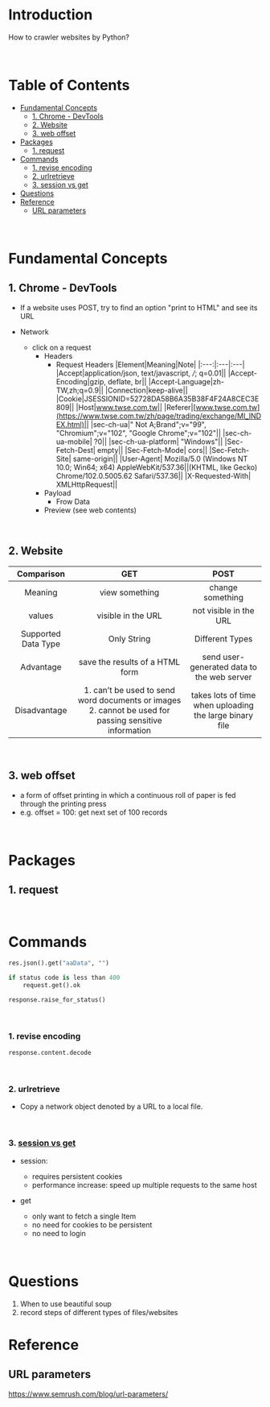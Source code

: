 <!-- omit in toc -->
# Introduction
How to crawler websites by Python?

<br />

<!-- omit in toc -->
# Table of Contents
- [Fundamental Concepts](#fundamental-concepts)
  - [1. Chrome - DevTools](#1-chrome---devtools)
  - [2. Website](#2-website)
  - [3. web offset](#3-web-offset)
- [Packages](#packages)
  - [1. request](#1-request)
- [Commands](#commands)
    - [1. revise encoding](#1-revise-encoding)
    - [2. urlretrieve](#2-urlretrieve)
    - [3. session vs get](#3-session-vs-get)
- [Questions](#questions)
- [Reference](#reference)
  - [URL parameters](#url-parameters)

<br />

# Fundamental Concepts

## 1. Chrome - DevTools 
*  If a website uses POST, try to find an option "print to HTML" and see its URL

* Network
    * click on a request
        * Headers
            * Request Headers
                |Element|Meaning|Note|
                |:---:|:---|:---|
                |Accept|application/json, text/javascript, */*; q=0.01||
                |Accept-Encoding|gzip, deflate, br||
                |Accept-Language|zh-TW,zh;q=0.9||
                |Connection|keep-alive||
                |Cookie|JSESSIONID=52728DA58B6A35B38F4F24A8CEC3E809||
                |Host|www.twse.com.tw||
                |Referer|[www.twse.com.tw](https://www.twse.com.tw/zh/page/trading/exchange/MI_INDEX.html)||
                |sec-ch-ua|" Not A;Brand";v="99", "Chromium";v="102", "Google Chrome";v="102"||
                |sec-ch-ua-mobile| ?0||
                |sec-ch-ua-platform| "Windows"||
                |Sec-Fetch-Dest| empty||
                |Sec-Fetch-Mode| cors||
                |Sec-Fetch-Site| same-origin||
                |User-Agent| Mozilla/5.0 (Windows NT 10.0; Win64; x64) AppleWebKit/537.36||(KHTML, like Gecko) Chrome/102.0.5005.62 Safari/537.36||
                |X-Requested-With| XMLHttpRequest||
        * Payload
            * Frow Data
        * Preview (see web contents)

<br />

## 2. Website
|Comparison| GET | POST |
|:---:| :---: | :---: |
|Meaning|view something|change something|
|values|visible in the URL|not visible in the URL|
|Supported Data Type|Only String|Different Types|
|Advantage|save the results of a HTML form|send user-generated data to the web server|
|Disadvantage|1. can’t be used to send word documents or images 2. cannot be used for passing sensitive information|takes lots of time when uploading the large binary file|

<br />

## 3. web offset 
* a form of offset printing in which a continuous roll of paper is fed through the printing press
* e.g. offset = 100: get next set of 100 records


<br />

# Packages

## 1. request


<br />

# Commands

  ```python
  res.json().get("aaData", "")

  if status code is less than 400
      request.get().ok

  response.raise_for_status()
  ```

<br />

### 1. revise encoding
  ```python
  response.content.decode
  ```

<br />

### 2. urlretrieve
* Copy a network object denoted by a URL to a local file.

<br />

### 3. [session vs get](https://stackoverflow.com/questions/65575601/python-requests-get-vs-session-get)
* session:
  * requires persistent cookies
  * performance increase: speed up multiple requests to the same host
  
* get
  * only want to fetch a single Item
  * no need for cookies to be persistent
  * no need to login

<br />

# Questions
1. When to use beautiful soup
2. record steps of different types of files/websites


# Reference
## URL parameters
https://www.semrush.com/blog/url-parameters/